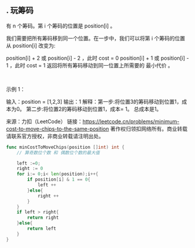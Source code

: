 ## . 玩筹码

有 n 个筹码。第 i 个筹码的位置是 position[i] 。

我们需要把所有筹码移到同一个位置。在一步中，我们可以将第 i 个筹码的位置从 position[i] 改变为:

position[i] + 2 或 position[i] - 2 ，此时 cost = 0
position[i] + 1 或 position[i] - 1 ，此时 cost = 1
返回将所有筹码移动到同一位置上所需要的 最小代价 。

 

示例 1：



输入：position = [1,2,3]
输出：1
解释：第一步:将位置3的筹码移动到位置1，成本为0。
第二步:将位置2的筹码移动到位置1，成本= 1。
总成本是1。

来源：力扣（LeetCode）
链接：https://leetcode.cn/problems/minimum-cost-to-move-chips-to-the-same-position
著作权归领扣网络所有。商业转载请联系官方授权，非商业转载请注明出处。
```go
func minCostToMoveChips(position []int) int {
    // 算奇数位个数 和 偶数位个数的最大值

    left :=0;
    right := 0 
    for i:= 0;i< len(position);i++{
        if position[i] & 1 == 0{
            left ++
        }else{
            right ++
        }
    }
    if left > right{
        return right
    }else{
        return left
    }
}
```
